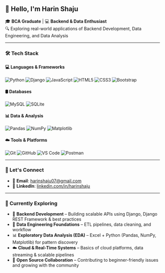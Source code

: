 ## 👋 Hello, I'm Harin Shaju

🎓 **BCA Graduate** | 💻 **Backend & Data Enthusiast**  
🔍 Exploring real-world applications of Backend Development, Data Engineering, and Data Analysis

---


### 🛠️ Tech Stack

#### 💻 Languages & Frameworks

![Python](https://img.shields.io/badge/Python-3776AB?style=for-the-badge&logo=python&logoColor=white)
![Django](https://img.shields.io/badge/Django-092E20?style=for-the-badge&logo=django&logoColor=white)
![JavaScript](https://img.shields.io/badge/JavaScript-f7df1e?style=for-the-badge&logo=javascript&logoColor=black)
![HTML5](https://img.shields.io/badge/HTML5-e34c26?style=for-the-badge&logo=html5&logoColor=white)
![CSS3](https://img.shields.io/badge/CSS3-264de4?style=for-the-badge&logo=css3&logoColor=white)
![Bootstrap](https://img.shields.io/badge/Bootstrap-563d7c?style=for-the-badge&logo=bootstrap&logoColor=white)

#### 🛢️ Databases

![MySQL](https://img.shields.io/badge/MySQL-4479A1?style=for-the-badge&logo=mysql&logoColor=white)
![SQLite](https://img.shields.io/badge/SQLite-003B57?style=for-the-badge&logo=sqlite&logoColor=white)

#### 📊 Data & Analysis

![Pandas](https://img.shields.io/badge/Pandas-150458?style=for-the-badge&logo=pandas&logoColor=white)
![NumPy](https://img.shields.io/badge/NumPy-013243?style=for-the-badge&logo=numpy&logoColor=white)
![Matplotlib](https://img.shields.io/badge/Matplotlib-006699?style=for-the-badge&logo=matplotlib&logoColor=white)

#### ☁️ Tools & Platforms

![Git](https://img.shields.io/badge/Git-F05032?style=for-the-badge&logo=git&logoColor=white)
![GitHub](https://img.shields.io/badge/GitHub-181717?style=for-the-badge&logo=github&logoColor=white)
![VS Code](https://img.shields.io/badge/VS_Code-007ACC?style=for-the-badge&logo=visual-studio-code&logoColor=white)
![Postman](https://img.shields.io/badge/Postman-FF6C37?style=for-the-badge&logo=postman&logoColor=white)

---


### 🔗 Let's Connect

- 📧 **Email**: [harinshaju07@gmail.com](mailto:harinshaju07@gmail.com)  
- 💼 **LinkedIn**: [linkedin.com/in/harinshaju](https://linkedin.com/in/harinshaju)

---

### 🎯 Currently Exploring

- 🚀 **Backend Development** – Building scalable APIs using Django, Django REST Framework & best practices  
- 🔄 **Data Engineering Foundations** – ETL pipelines, data cleaning, and workflow 
- 📊 **Exploratory Data Analysis (EDA)** – Excel + Python (Pandas, NumPy, Matplotlib) for pattern discovery  
- ☁️ **Cloud & Real-Time Systems** – Basics of cloud platforms, data streaming & scalable pipelines  
- 🤝 **Open Source Collaboration** – Contributing to beginner-friendly issues and growing with the community
